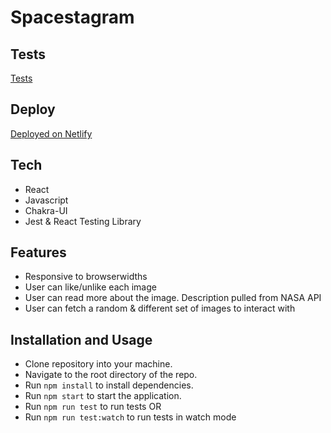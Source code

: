 # Spacestagram

## Tests
[Tests](https://github.com/pswk1/spacestagram/tree/master/src/__tests__)

## Deploy
[Deployed on Netlify](https://pk-spacestagram.netlify.app/)

## Tech
- React
- Javascript
- Chakra-UI
- Jest & React Testing Library

## Features
- Responsive to browserwidths
- User can like/unlike each image
- User can read more about the image. Description pulled from NASA API
- User can fetch a random & different set of images to interact with

## Installation and Usage
- Clone repository into your machine.
- Navigate to the root directory of the repo.
- Run ```npm install``` to install dependencies.
- Run ```npm start``` to start the application.
- Run ```npm run test``` to run tests OR
- Run ```npm run test:watch``` to run tests in watch mode